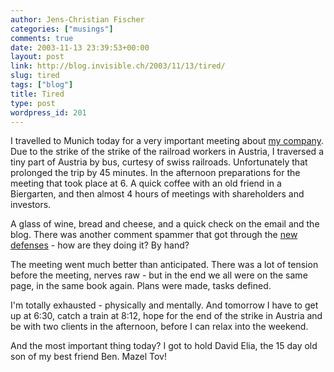 ```yaml
---
author: Jens-Christian Fischer
categories: ["musings"]
comments: true
date: 2003-11-13 23:39:53+00:00
layout: post
link: http://blog.invisible.ch/2003/11/13/tired/
slug: tired
tags: ["blog"]
title: Tired
type: post
wordpress_id: 201
---
```


I travelled to Munich today for a very important meeting about [my company](http://www.ivorix.com). Due to the strike of the strike of the railroad workers in Austria, I traversed a tiny part of Austria by bus, curtesy of swiss railroads. Unfortunately that prolonged the trip by 45 minutes. In the afternoon preparations for the meeting that took place at 6. A quick coffee with an old friend in a Biergarten, and then almost 4 hours of meetings with shareholders and investors. 

A glass of wine, bread and cheese, and a quick check on the email and the blog. There was another comment spammer that got through the [new defenses](http://www.invisible.ch/archives/000196.html) - how are they doing it? By hand?

The meeting went much better than anticipated. There was a lot of tension before the meeting, nerves raw - but in the end we all were on the same page, in the same book again. Plans were made, tasks defined.

I'm totally exhausted - physically and mentally. And tomorrow I have to get up at 6:30, catch a train at 8:12, hope for the end of the strike in Austria and be with two clients in the afternoon, before I can relax into the weekend.

And the most important thing today? I got to hold David Elia, the 15 day old son of my best friend Ben. Mazel Tov!
